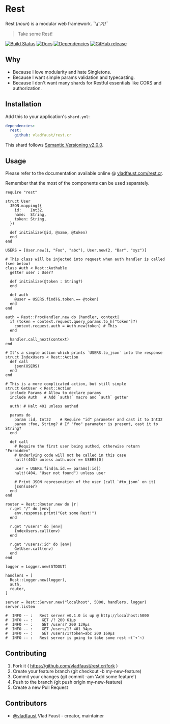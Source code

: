 # Rest

Rest (*noun*) is a modular web framework. ¯\\_(ツ)_/¯

> Take some Rest!

[![Build Status](https://travis-ci.org/vladfaust/rest.cr.svg?branch=master)](https://travis-ci.org/vladfaust/rest.cr) [![Docs](https://img.shields.io/badge/docs-available-brightgreen.svg)](https://vladfaust.com/rest.cr) [![Dependencies](https://shards.rocks/badge/github/vladfaust/rest.cr/status.svg)](https://shards.rocks/github/vladfaust/rest.cr) [![GitHub release](https://img.shields.io/github/release/vladfaust/rest.cr.svg)](https://github.com/vladfaust/rest.cr/releases)

## Why

- Because I love modularity and hate Singletons.
- Because I want simple params validation and typecasting.
- Because I don't want many shards for Restful essentials like CORS and authorization.

## Installation

Add this to your application's `shard.yml`:

```yaml
dependencies:
  rest:
    github: vladfaust/rest.cr
```

This shard follows [Semantic Versioning v2.0.0](http://semver.org/).

## Usage

Please refer to the documentation available online @ [vladfaust.com/rest.cr](https://vladfaust.com/rest.cr).

Remember that the most of the components can be used separately.

```crystal
require "rest"

struct User
  JSON.mapping({
    id:    Int32,
    name:  String,
    token: String,
  })

  def initialize(@id, @name, @token)
  end
end

USERS = [User.new(1, "Foo", "abc"), User.new(2, "Bar", "xyz")]

# This class will be injected into request when auth handler is called (see below)
class Auth < Rest::Authable
  getter user : User?

  def initialize(@token : String?)
  end

  def auth
    @user = USERS.find(&.token.== @token)
  end
end

auth = Rest::ProcHandler.new do |handler, context|
  if (token = context.request.query_params.to_h["token"]?)
    context.request.auth = Auth.new(token) # This
  end

  handler.call_next(context)
end

# It's a simple action which prints `USERS.to_json` into the response
struct IndexUsers < Rest::Action
  def call
    json(USERS)
  end
end

# This is a more complicated action, but still simple
struct GetUser < Rest::Action
  include Params # Allow to declare params
  include Auth   # Add `auth!` macro and `auth` getter

  auth! # Halt 401 unless authed

  params do
    param :id, Int32    # Require "id" parameter and cast it to Int32
    param :foo, String? # If "foo" parameter is present, cast it to String?
  end

  def call
    # Require the first user being authed, otherwise return "Forbidden"
    # Underlying code will not be called in this case
    halt!(403) unless auth.user == USERS[0]

    user = USERS.find(&.id.== params[:id])
    halt!(404, "User not found") unless user

    # Print JSON represenation of the user (call `#to_json` on it)
    json(user)
  end
end

router = Rest::Router.new do |r|
  r.get "/" do |env|
    env.response.print("Get some Rest!")
  end

  r.get "/users" do |env|
    IndexUsers.call(env)
  end

  r.get "/users/:id" do |env|
    GetUser.call(env)
  end
end

logger = Logger.new(STDOUT)

handlers = [
  Rest::Logger.new(logger),
  auth,
  router,
]

server = Rest::Server.new("localhost", 5000, handlers, logger)
server.listen

#  INFO -- :   Rest server v0.1.0 is up @ http://localhost:5000
#  INFO -- :    GET /? 200 61μs
#  INFO -- :    GET /users? 200 139μs
#  INFO -- :    GET /users/1? 401 94μs
#  INFO -- :    GET /users/1?token=abc 200 169μs
#  INFO -- :   Rest server is going to take some rest ~(˘▾˘~)
```

## Contributing

1. Fork it ( https://github.com/vladfaust/rest.cr/fork )
2. Create your feature branch (git checkout -b my-new-feature)
3. Commit your changes (git commit -am 'Add some feature')
4. Push to the branch (git push origin my-new-feature)
5. Create a new Pull Request

## Contributors

- [@vladfaust](https://github.com/vladfaust) Vlad Faust - creator, maintainer

